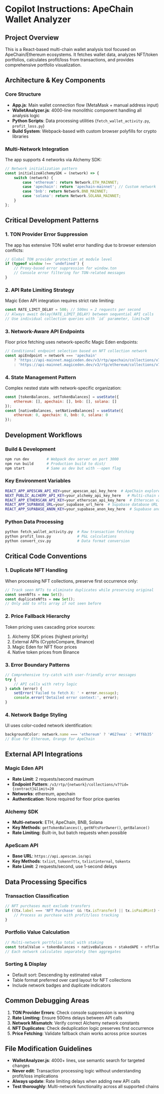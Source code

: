 # Copilot Instructions: ApeChain Wallet Analyzer

## Project Overview
This is a React-based multi-chain wallet analysis tool focused on ApeChain/Ethereum ecosystems. It fetches wallet data, analyzes NFT/token portfolios, calculates profit/loss from transactions, and provides comprehensive portfolio visualization.

## Architecture & Key Components

### Core Structure
- **App.js**: Main wallet connection flow (MetaMask + manual address input)
- **WalletAnalyzer.js**: 4000-line monolithic component handling all analysis logic
- **Python Scripts**: Data processing utilities (`fetch_wallet_activity.py`, `profit_loss.py`)
- **Build System**: Webpack-based with custom browser polyfills for crypto libraries

### Multi-Network Integration
The app supports 4 networks via Alchemy SDK:
```javascript
// Network initialization pattern
const initializeAlchemySDK = (network) => {
    switch (network) {
        case 'ethereum': return Network.ETH_MAINNET;
        case 'apechain': return 'apechain-mainnet'; // Custom network
        case 'bnb': return Network.BNB_MAINNET;
        case 'solana': return Network.SOLANA_MAINNET;
    }
};
```

## Critical Development Patterns

### 1. TON Provider Error Suppression
The app has extensive TON wallet error handling due to browser extension conflicts:
```javascript
// Global TON provider protection at module level
if (typeof window !== 'undefined') {
    // Proxy-based error suppression for window.ton
    // Console error filtering for TON-related messages
}
```

### 2. API Rate Limiting Strategy
Magic Eden API integration requires strict rate limiting:
```javascript
const RATE_LIMIT_DELAY = 500; // 500ms = 2 requests per second
// Always await delay(RATE_LIMIT_DELAY) between sequential API calls
// Use individual collection queries with `id` parameter, limit=20
```

### 3. Network-Aware API Endpoints
Floor price fetching uses network-specific Magic Eden endpoints:
```javascript
// Conditional endpoint selection based on NFT collection network
const apiEndpoint = network === 'apechain' 
    ? 'https://api-mainnet.magiceden.dev/v3/rtp/apechain/collections/v7'
    : 'https://api-mainnet.magiceden.dev/v3/rtp/ethereum/collections/v7';
```

### 4. State Management Pattern
Complex nested state with network-specific organization:
```javascript
const [tokenBalances, setTokenBalances] = useState({
    ethereum: [], apechain: [], bnb: [], solana: []
});
const [nativeBalances, setNativeBalances] = useState({
    ethereum: 0, apechain: 0, bnb: 0, solana: 0
});
```

## Development Workflows

### Build & Development
```bash
npm run dev        # Webpack dev server on port 3000
npm run build      # Production build to dist/
npm start          # Same as dev but with --open flag
```

### Key Environment Variables
```bash
REACT_APP_APESCAN_API_KEY=your_apescan_api_key_here  # ApeChain explorer
NEXT_PUBLIC_ALCHEMY_API_KEY=your_alchemy_api_key_here   # Multi-chain data
REACT_APP_ETHERSCAN_API_KEY=your_etherscan_api_key_here  # Etherscan v2 API
REACT_APP_SUPABASE_URL=your_supabase_url_here  # Supabase database URL
REACT_APP_SUPABASE_ANON_KEY=your_supabase_anon_key_here  # Supabase anonymous key
```

### Python Data Processing
```bash
python fetch_wallet_activity.py  # Raw transaction fetching
python profit_loss.py            # P&L calculations
python convert_csv.py            # Data format conversion
```

## Critical Code Conventions

### 1. Duplicate NFT Handling
When processing NFT collections, preserve first occurrence only:
```javascript
// Track seen NFTs to eliminate duplicates while preserving original
const seenNfts = new Set();
const duplicateNfts = new Set();
// Only add to nfts array if not seen before
```

### 2. Price Fallback Hierarchy
Token pricing uses cascading price sources:
1. Alchemy SDK prices (highest priority)
2. External APIs (CryptoCompare, Binance)
3. Magic Eden for NFT floor prices
4. Native token prices from Binance

### 3. Error Boundary Patterns
```javascript
// Comprehensive try-catch with user-friendly error messages
try {
    // API calls with retry logic
} catch (error) {
    setError('Failed to fetch X: ' + error.message);
    console.error('Detailed error context:', error);
}
```

### 4. Network Badge Styling
UI uses color-coded network identification:
```javascript
backgroundColor: network.name === 'ethereum' ? '#627eea' : '#ff6b35'
// Blue for Ethereum, Orange for ApeChain
```

## External API Integrations

### Magic Eden API
- **Rate Limit**: 2 requests/second maximum
- **Endpoint Pattern**: `/v3/rtp/{network}/collections/v7?id={contract}&limit=20`
- **Networks**: ethereum, apechain
- **Authentication**: None required for floor price queries

### Alchemy SDK
- **Multi-network**: ETH, ApeChain, BNB, Solana
- **Key Methods**: `getTokenBalances()`, `getNftsForOwner()`, `getBalance()`
- **Rate Limiting**: Built-in, but batch requests when possible

### ApeScam API
- **Base URL**: `https://api.apescan.io/api`
- **Key Methods**: `txlist`, `tokennfttx`, `txlistinternal`, `tokentx`
- **Rate Limit**: 2 requests/second, use 1-second delays

## Data Processing Specifics

### Transaction Classification
```javascript
// NFT purchases must exclude transfers
if ((tx.label === 'NFT Purchase' && !tx.isTransfer) || tx.isPaidMint) {
    // Process as purchase with profit/loss tracking
}
```

### Portfolio Value Calculation
```javascript
// Multi-network portfolio total with staking
const totalValue = tokenBalances + nativeBalances + stakedAPE + nftFloorValue;
// Each network calculates separately then aggregates
```

### Sorting & Display
- Default sort: Descending by estimated value
- Table format preferred over card layout for NFT collections
- Include network badges and duplicate indicators

## Common Debugging Areas

1. **TON Provider Errors**: Check console suppression is working
2. **Rate Limiting**: Ensure 500ms delays between API calls
3. **Network Mismatch**: Verify correct Alchemy network constants
4. **NFT Duplicates**: Check deduplication logic preserves first occurrence
5. **Price Fetching**: Validate fallback chain works across price sources

## File Modification Guidelines

- **WalletAnalyzer.js**: 4000+ lines, use semantic search for targeted changes
- **Never edit**: Transaction processing logic without understanding profit/loss implications
- **Always update**: Rate limiting delays when adding new API calls
- **Test thoroughly**: Multi-network functionality across all supported chains